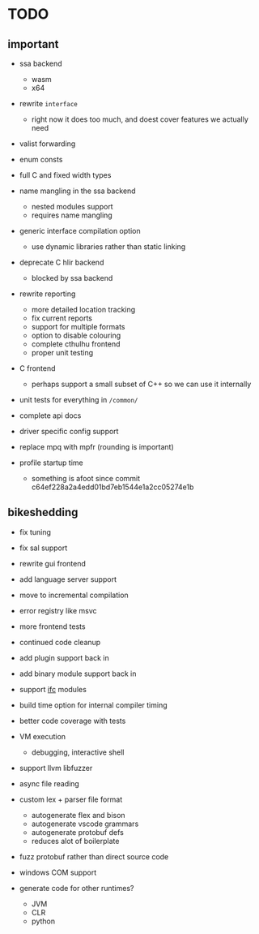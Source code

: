 # TODO

## important

* ssa backend
    * wasm
    * x64

* rewrite `interface`
    * right now it does too much, and doest cover features we actually need

* valist forwarding
* enum consts
* full C and fixed width types

* name mangling in the ssa backend
    * nested modules support
    * requires name mangling

* generic interface compilation option
    * use dynamic libraries rather than static linking

* deprecate C hlir backend
    * blocked by ssa backend

* rewrite reporting
    * more detailed location tracking
    * fix current reports
    * support for multiple formats
    * option to disable colouring
    * complete cthulhu frontend
    * proper unit testing

* C frontend
    * perhaps support a small subset of C++ so we can use it internally

* unit tests for everything in `/common/`
* complete api docs
* driver specific config support
* replace mpq with mpfr (rounding is important)
* profile startup time
    * something is afoot since commit c64ef228a2a4edd01bd7eb1544e1a2cc05274e1b

## bikeshedding

* fix tuning 
* fix sal support
* rewrite gui frontend
* add language server support
* move to incremental compilation
* error registry like msvc
* more frontend tests
* continued code cleanup
* add plugin support back in
* add binary module support back in
* support [ifc](https://github.com/microsoft/ifc-spec) modules
* build time option for internal compiler timing
* better code coverage with tests
* VM execution
    * debugging, interactive shell
* support llvm libfuzzer
* async file reading

* custom lex + parser file format
    * autogenerate flex and bison
    * autogenerate vscode grammars
    * autogenerate protobuf defs 
    * reduces alot of boilerplate

* fuzz protobuf rather than direct source code
* windows COM support
* generate code for other runtimes?
    * JVM
    * CLR
    * python
